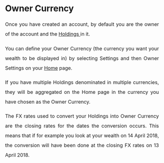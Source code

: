 # Owner Currency

<p style="margin-left: 0in; font-size: 16px; font-family: margin-bottom: 8pt; line-height: 200%; text-align: justify;"><span dir="ltr" style="font-size: 16px; line-height: 200%; font-family: color: rgb(19, 28, 60);">Once you have created an account, by default you are the owner of the account and the <a href="https://support.exirio.com/en/support/solutions/articles/80000388166">Holdings&nbsp;</a>in it.</span></p>

<p style="margin-left: 0in; font-size: 15px; font-family: margin-bottom: 8pt; line-height: 200%; text-align: justify;"><span style="font-size: 16px;"><span dir="ltr" style="line-height: 200%; font-family: color: rgb(19, 28, 60);">You can define your Owner Currency (the currency you want your wealth to be displayed in) by selecting Settings and then Owner Settings on your <a href="https://support.exirio.com/en/support/solutions/articles/80000375834">Home</a> page.&nbsp;</span></span></p>

<p style="margin-left: 0in; font-size: 15px; font-family: margin-bottom: 8pt; line-height: 200%; text-align: justify;"><span style="font-size: 16px;"><span dir="ltr" style="line-height: 200%; font-family: color: rgb(19, 28, 60);">If you have multiple Holdings denominated in multiple currencies, they will be aggregated on the Home page in the currency you have chosen as the Owner Currency.&nbsp;</span></span></p>

<p style="margin-left: 0in; font-size: 15px; font-family: margin-bottom: 8pt; line-height: 200%; text-align: justify;"><span style="font-size: 16px;"><span style="line-height: 200%; font-family: color: rgb(19, 28, 60);">The FX rates used to convert your Holdings into Owner Currency are the closing rates for the dates the conversion occurs. This means that if for example you look at your wealth on 14 April 2018, the conversion will have been done at the closing FX rates on 13 April 2018.</span></span></p>

  